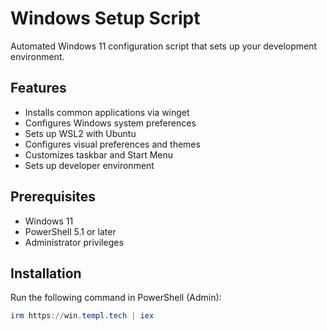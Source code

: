 # Windows Setup Script

Automated Windows 11 configuration script that sets up your development environment.

## Features

- Installs common applications via winget
- Configures Windows system preferences
- Sets up WSL2 with Ubuntu
- Configures visual preferences and themes
- Customizes taskbar and Start Menu
- Sets up developer environment

## Prerequisites

- Windows 11
- PowerShell 5.1 or later
- Administrator privileges

## Installation

Run the following command in PowerShell (Admin):

```PowerShell
irm https://win.templ.tech | iex
```
